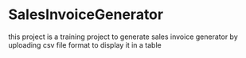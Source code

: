 # SalesInvoiceGenerator

this project is a training project
to generate sales invoice generator 
by uploading csv file format to display it in a table

